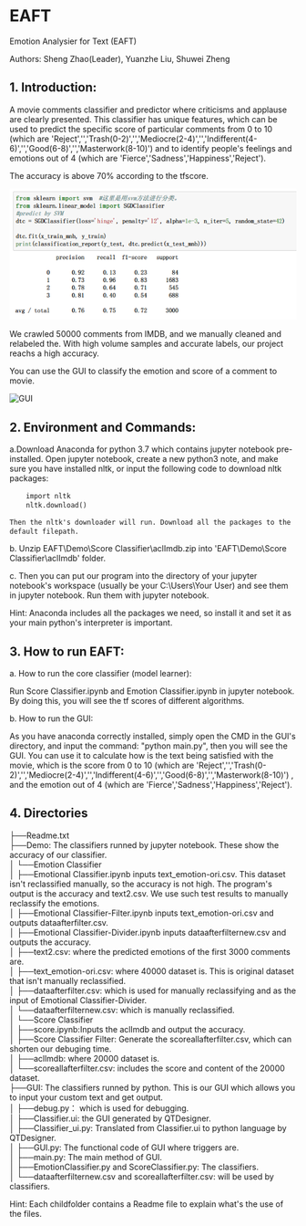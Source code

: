 # EAFT
Emotion Analysier for Text (EAFT)

Authors: Sheng Zhao(Leader), Yuanzhe Liu, Shuwei Zheng

## 1. Introduction: 
A movie comments classifier and predictor where criticisms and applause are clearly presented. This classifier has unique features, which can be used to predict the specific score of particular comments from 0 to 10 (which are 'Reject','','Trash(0-2)','','Mediocre(2-4)','','Indifferent(4-6)','','Good(6-8)','','Masterwork(8-10)') and to identify people's feelings and emotions out of 4 (which are 'Fierce','Sadness','Happiness','Reject'). 

The accuracy is above 70% according to the tfscore.

![Result70PercentAccuracy](https://github.com/JasonJarvan/EAFT/blob/master/Result%20Example/Result72PercentAccuracy.png)

We crawled 50000 comments from IMDB, and we manually cleaned and relabeled the. With high volume samples and accurate labels, our project reachs a high accuracy.

You can use the GUI to classify the emotion and score of a comment to movie.

![GUI]([https://github.com/JasonJarvan/EAFT/blob/master/Result%20Example/Result72PercentAccuracy.png](https://github.com/JasonJarvan/EAFT/blob/master/Result%20Example/GUI.png))

## 2. Environment and Commands: 	
a.Download Anaconda for python 3.7 which contains jupyter notebook pre-installed. Open jupyter notebook, create a new python3 note, and make sure you have installed nltk, or input the following code to download nltk packages:
```
	import nltk
	nltk.download()
```

	Then the nltk's downloader will run. Download all the packages to the default filepath.
 
b. Unzip EAFT\Demo\Score Classifier\aclImdb.zip into 'EAFT\Demo\Score Classifier\aclImdb' folder.

c. Then you can put our program into the directory of your jupyter notebook's workspace (usually be your C:\Users\Your User) and see them in jupyter notebook. Run them with jupyter notebook.

Hint: Anaconda includes all the packages we need, so install it and set it as your main python's interpreter is important.

## 3. How to run EAFT: 

a. How to run the core classifier (model learner): 

Run Score Classifier.ipynb and Emotion Classifier.ipynb in jupyter notebook. By doing this, you will see the tf scores of different algorithms.

b. How to run the GUI: 

As you have anaconda correctly installed, simply open the CMD in the GUI's directory, and input the command: "python main.py", then you will see the GUI. You can use it to calculate how is the text being satisfied with the movie, which is the score from 0 to 10 (which are 'Reject','','Trash(0-2)','','Mediocre(2-4)','','Indifferent(4-6)','','Good(6-8)','','Masterwork(8-10)') , and the emotion out of 4 (which are 'Fierce','Sadness','Happiness','Reject').

## 4. Directories
├──Readme.txt  
├──Demo: The classifiers runned by jupyter notebook. These show the accuracy of our classifier.  
│   └──Emotion Classifier   
│       ├──Emotional Classifier.ipynb inputs text_emotion-ori.csv. This dataset isn't reclassified manually, so the accuracy is not high. The program's output is the accuracy and text2.csv. We use such test results to manually 		reclassify the emotions.   
│       ├──Emotional Classifier-Filter.ipynb inputs text_emotion-ori.csv and outputs dataafterfilter.csv.  
│       ├──Emotional Classifier-Divider.ipynb inputs dataafterfilternew.csv and outputs the accuracy.  
│       ├──text2.csv: where the predicted emotions of the first 3000 comments are.  
│       ├──text_emotion-ori.csv: where 40000 dataset is. This is original dataset that isn't manually reclassified.  
│       ├──dataafterfilter.csv: which is used for manually reclassifying and as the input of Emotional Classifier-Divider.  
│       └──dataafterfilternew.csv: which is manually reclassified.  
│   └──Score Classifier  
│       ├──score.ipynb:Inputs the acllmdb and output the accuracy.  
│       ├──Score Classifier Filter: Generate the scoreallafterfilter.csv, which can shorten our debuging time.  
│       ├──acllmdb: where 20000 dataset is.  
│       └──scoreallafterfilter.csv: includes the score and content of the 20000 dataset.  
├──GUI: The classifiers runned by python. This is our GUI which allows you to input your custom text and get output.  
│   ├──debug.py： which is used for debugging.  
│   ├──Classifier.ui: the GUI generated by QTDesigner.  
│   ├──Classifier_ui.py: Translated from Classifier.ui to python language by QTDesigner.  
│   ├──GUI.py: The functional code of GUI where triggers are.  
│   ├──main.py: The main method of GUI.  
│   ├──EmotionClassifier.py and ScoreClassifier.py: The classifiers.  
│   └──dataafterfilternew.csv and scoreallafterfilter.csv: will be used by classifiers.  
  
Hint: Each childfolder contains a Readme file to explain what's the use of the files.
